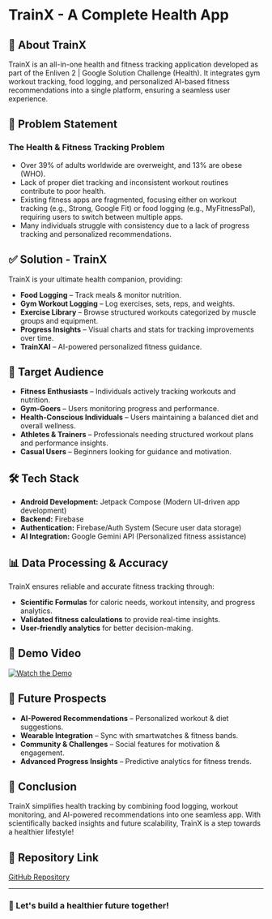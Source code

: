 # TrainX - A Complete Health App

## 📌 About TrainX
TrainX is an all-in-one health and fitness tracking application developed as part of the Enliven 2 | Google Solution Challenge (Health). It integrates gym workout tracking, food logging, and personalized AI-based fitness recommendations into a single platform, ensuring a seamless user experience.

## 🚀 Problem Statement
### The Health & Fitness Tracking Problem
- Over 39% of adults worldwide are overweight, and 13% are obese (WHO).
- Lack of proper diet tracking and inconsistent workout routines contribute to poor health.
- Existing fitness apps are fragmented, focusing either on workout tracking (e.g., Strong, Google Fit) or food logging (e.g., MyFitnessPal), requiring users to switch between multiple apps.
- Many individuals struggle with consistency due to a lack of progress tracking and personalized recommendations.

## ✅ Solution - TrainX
TrainX is your ultimate health companion, providing:
- **Food Logging** – Track meals & monitor nutrition.
- **Gym Workout Logging** – Log exercises, sets, reps, and weights.
- **Exercise Library** – Browse structured workouts categorized by muscle groups and equipment.
- **Progress Insights** – Visual charts and stats for tracking improvements over time.
- **TrainXAI** – AI-powered personalized fitness guidance.

## 🎯 Target Audience
- **Fitness Enthusiasts** – Individuals actively tracking workouts and nutrition.
- **Gym-Goers** – Users monitoring progress and performance.
- **Health-Conscious Individuals** – Users maintaining a balanced diet and overall wellness.
- **Athletes & Trainers** – Professionals needing structured workout plans and performance insights.
- **Casual Users** – Beginners looking for guidance and motivation.

## 🛠️ Tech Stack
- **Android Development:** Jetpack Compose (Modern UI-driven app development)
- **Backend:** Firebase
- **Authentication:** Firebase/Auth System (Secure user data storage)
- **AI Integration:** Google Gemini API (Personalized fitness assistance)

## 📊 Data Processing & Accuracy
TrainX ensures reliable and accurate fitness tracking through:
- **Scientific Formulas** for caloric needs, workout intensity, and progress analytics.
- **Validated fitness calculations** to provide real-time insights.
- **User-friendly analytics** for better decision-making.

## 🎥 Demo Video
[![Watch the Demo](https://img.youtube.com/vi/YOUR_VIDEO_ID/0.jpg)](https://youtube.com/shorts/NFLgtcRhwbM)

## 🔮 Future Prospects
- **AI-Powered Recommendations** – Personalized workout & diet suggestions.
- **Wearable Integration** – Sync with smartwatches & fitness bands.
- **Community & Challenges** – Social features for motivation & engagement.
- **Advanced Progress Insights** – Predictive analytics for fitness trends.

## 📌 Conclusion
TrainX simplifies health tracking by combining food logging, workout monitoring, and AI-powered recommendations into one seamless app. With scientifically backed insights and future scalability, TrainX is a step towards a healthier lifestyle!

## 📎 Repository Link
[GitHub Repository](https://github.com/prafullKrRj/TrainX)

---
### 🌟 Let's build a healthier future together!

